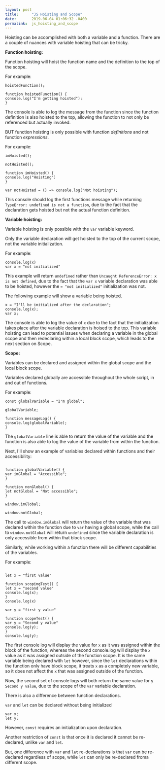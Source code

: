 ```yaml
---
layout: post
title:      "JS Hoisting and Scope"
date:       2019-06-04 01:06:32 -0400
permalink:  js_hoisting_and_scope
---
```



Hoisting can be accomplished with both a variable and a function.  There are a couple of nuances with variable hoisting that can be tricky.


**Function hoisting:**

Function hoisting will hoist the function name and the definition to the top of the scope.

For example:

```
hoistedFunction();

function hoistedFunction() {
console.log("I'm getting hoisted");
}
```

The console is able to log the message from the function since the function definition is also hoisted to the top, allowing the function to not only be referenced but actually invoked.

BUT function hoisting is only possible with function *definitions* and not function *expressions*.

For example:

```
imHoisted();

notHoisted();

function imHoisted() {
console.log("Hoisting")
}

var notHoisted = () => console.log("Not hoisting");
```

This console should log the first functions message while returning `TypeError: undefined is not a function`, due to the fact that the declaration gets hoisted but not the actual function definition.



**Variable hoisting:**

Variable hoisting is only possible with the `var` variable keyword.

Only the variable declaration will get hoisted to the top of the current scope, not the variable initialization.

For example:

```
console.log(x)
var x = "not initialized"
```

This example will return `undefined` rather than `Uncaught ReferenceError: x is not defined`, due to the fact that the `var x` variable declaration was able to be hoisted, however the `= "not initialized"` initialization was not.

The following example will show a variable being hoisted.

```
x = "I'll be initialized after the declaration";
console.log(x);
var x;
```


The console is able to log the value of `x` due to the fact that the initialization takes place after the variable declaration is hoised to the top.  This variable hoisting can lead to potential issues when declaring a variable in the global scope and then redeclaring within a local block scope, which leads to the next section on Scope.


**Scope:**

Variables can be declared and assigned within the global scope and the local block scope.

Variables declared globally are accessible throughout the whole script, in and out of functions.

For example:


```
const globalVariable = "I'm global";

globalVariable;

function messageLog() {
console.log(globalVariable);
}
```


The `globalVariable` line is able to return the value of the variable and the function is also able to log the value of the variable from within the function.

Next, I'll show an example of variables declared within functions and their accessibility:

```

function globalVariable() {
var imGlobal = "Accessible";
}

function nonGlobal() {
let notGlobal = "Not accessible";
}

window.imGlobal;

window.notGlobal;
```

The call to `window.imGlobal` will return the value of the variable that was declared within the function due to `var` having a global scope, while the call to `window.notGlobal` will return `undefined` since the variable declaration is only accessible from within that block scope.  

Similarly, while working within a function there will be different capabilities of the variables.

For example:

```

let x = "first value"

function scopingTest() {
let x = "second value"
console.log(x);
}
console.log(x)

var y = "first y value"

function scopeTest() {
var y = "Second y value"
console.log(y);
}
console.log(y);
```

The first console log will display the value for `x` as it was assigned within the block of the function, whereas the second console.log will display the `x` value as it was assigned outside of the function scope.  It is the same variable being declared with `let` however, since the `let` declarations within the function only have block scope, it treats `x` as a completely new variable, so it does not affect the `x` that was assigned outside of the function.

Now, the second set of console logs will both return the same value for y `Second y value`, due to the scope of the `var` variable declaration.

There is also a difference between function declarations.

`var` and `let` can be declared without being initialized

```
var x;
let y;
```

However, `const` requires an initialization upon declaration.

Another restriction of `const` is that once it is declared it cannot be re-declared, unlike `var` and `let`.

But, one difference with `var` and `let` re-declarations is that `var` can be re-declared regardless of scope, while `let` can only be re-declared froma  different scope.  




